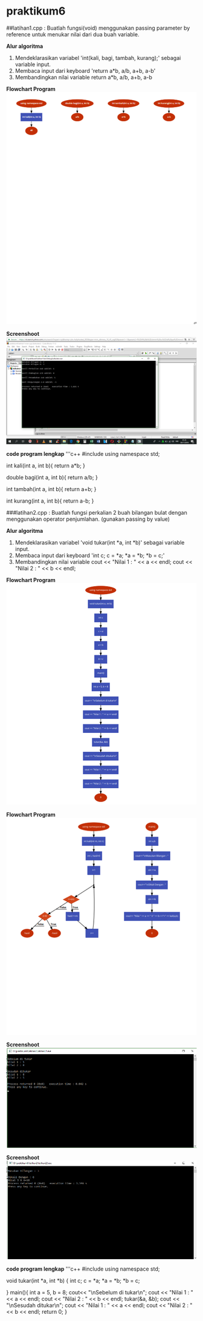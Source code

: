 # praktikum6

##latihan1.cpp : Buatlah fungsi(void) menggunakan passing parameter by reference untuk menukar nilai dari dua buah variable.

**Alur algoritma**
1. Mendeklarasikan variabel 'int(kali, bagi, tambah, kurang);' sebagai variable input.
2. Membaca input dari keyboard 'return a*b, a/b, a+b, a-b'
3. Membandingkan nilai variable return a*b, a/b, a+b, a-b

**Flowchart Program**
![Flowchart](https://github.com/anggaaa05/praktikum6/blob/master/Flowchart1.png)

**Screenshoot**
![Screenshoot](https://github.com/anggaaa05/praktikum6/blob/master/Screenshot1.png)

**code program lengkap**
'''c++
#include<iostream>
using namespace std;

int kali(int a, int b){
return a*b;
}

double bagi(int a, int b){
return a/b;
}

int tambah(int a, int b){
return a+b;
}

int kurang(int a, int b){
return a-b;
}



###latihan2.cpp :  Buatlah fungsi perkalian 2 buah bilangan bulat dengan menggunakan operator penjumlahan. (gunakan passing by value)

**Alur algoritma**
1. Mendeklarasikan variabel 'void tukar(int *a, int *b)' sebagai variable input.
2. Membaca input dari keyboard 'int c;
    				c = *a;
    				*a = *b;
    				*b = c;'
3. Membandingkan nilai variable  cout << "Nilai 1 : " << a << endl;
				 cout << "Nilai 2 : " << b << endl;


**Flowchart Program**
![Flowchart21](https://github.com/anggaaa05/praktikum6/blob/master/Flowchart21.png)

**Flowchart Program**
![Flowchart22](https://github.com/anggaaa05/praktikum6/blob/master/Flowchart22.png)

**Screenshoot**
![Screenshoot21](https://github.com/anggaaa05/praktikum6/blob/master/Screenshoot21.png)

**Screenshoot**
![Screenshoot22](https://github.com/anggaaa05/praktikum6/blob/master/Screnshoot22.png)

**code program lengkap**
'''c++
#include<iostream>
using namespace std;

void tukar(int *a, int *b)
{
    int c;
    c = *a;
    *a = *b;
    *b = c;

}
main(){
int a = 5, b = 8;
cout<< "\nSebelum di tukar\n";
cout << "Nilai 1 : " << a << endl;
cout << "Nilai 2 : " << b << endl;
tukar(&a, &b);
cout << "\nSesudah ditukar\n";
cout << "Nilai 1 : " << a << endl;
cout << "Nilai 2 : " << b << endl;
return 0;
}
